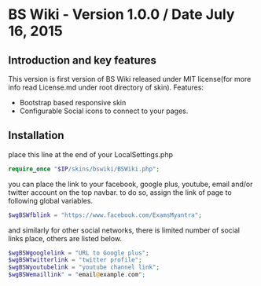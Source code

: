 BS Wiki - Version 1.0.0 / Date July 16, 2015
============================================

Introduction and key features
-----------------------------
This version is first version of BS Wiki released under MIT license(for more info read License.md under root directory of skin).
Features:
- Bootstrap based responsive skin
- Configurable Social icons to connect to your pages.

Installation
-------------
place this line at the end of your LocalSettings.php
```php
require_once "$IP/skins/bswiki/BSWiki.php";
```
you can place the link to your facebook, google plus, youtube, email and/or twitter account on the top navbar. to do so, assign the link of page to following global variables.

```php
$wgBSWfblink = "https://www.facebook.com/ExamsMyantra";
```
and similarly for other social networks, there is limited number of social links place, others are listed below.
```php
$wgBSWgooglelink = "URL to Google plus";
$wgBSWtwitterlink = "twitter profile";
$wgBSWyoutubelink = "youtube channel link";
$wgBSWemaillink" = "email@example.com";
```

